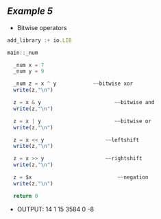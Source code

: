 ##  ***Example 5***

* Bitwise operators

```js
add_library :+ io.LIB

main::_num

  _num x = 7
  _num y = 9

  _num z = x ^ y            ~~bitwise xor
  write(z,"\n")

  z = x & y                        ~~bitwise and
  write(z,"\n")

  z = x | y                        ~~bitwise or
  write(z,"\n")

  z = x << y                    ~~leftshift
  write(z,"\n")

  z = x >> y                    ~~rightshift
  write(z,"\n")

  z = $x                            ~~negation
  write(z,"\n")

  return 0
```

* OUTPUT:
14
1
15
3584
0
-8

